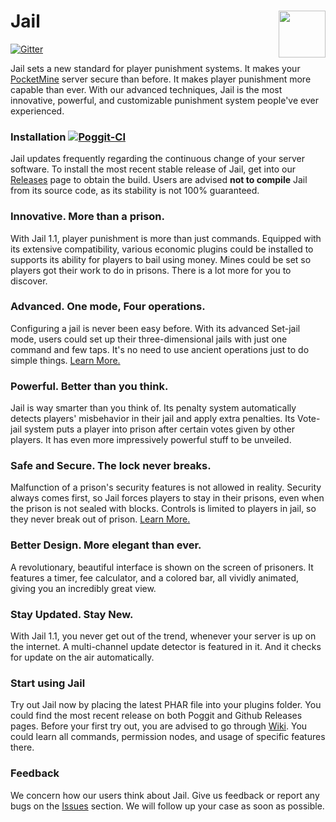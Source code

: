 # Jail <img src="https://github.com/hoyinm14mc/Jail/blob/master/icon.png" width="75" height="75" align="right">

[![Gitter](https://badges.gitter.im/hoyinm14mc/Jail.svg)](https://gitter.im/hoyinm14mc/Jail?utm_source=badge&utm_medium=badge&utm_campaign=pr-badge)

Jail sets a new standard for player punishment systems. It makes your [PocketMine](https://github.com/pmmp/PocketMine-MP/) server secure than before. It makes player punishment more capable than ever. With our advanced techniques, Jail is the most innovative, powerful, and customizable punishment system people've ever experienced.

### Installation  [![Poggit-CI](https://poggit.pmmp.io/ci.shield/hoyinm14mc/Jail/Jail)](https://poggit.pmmp.io/p/Jail/)
Jail updates frequently regarding the continuous change of your server software. To install the most recent stable release of Jail, get into our [Releases](https://github.com/hoyinm14mc/Jail/releases/) page to obtain the build.
Users are advised **not to compile** Jail from its source code, as its stability is not 100% guaranteed.

### Innovative. More than a prison.
With Jail 1.1, player punishment is more than just commands. Equipped with its extensive compatibility, various economic plugins could be installed to supports its ability for players to bail using money. Mines could be set so players got their work to do in prisons. There is a lot more for you to discover.

### Advanced. One mode, Four operations.
Configuring a jail is never been easy before. With its advanced Set-jail mode, users could set up their three-dimensional jails with just one command and few taps. It's no need to use ancient operations just to do simple things.
[Learn More.](https://youtu.be/HR8XhOizd-c)

### Powerful. Better than you think.
Jail is way smarter than you think of. Its penalty system automatically detects players' misbehavior in their jail and apply extra penalties. Its Vote-jail system puts a player into prison after certain votes given by other players. It has even more impressively powerful stuff to be unveiled.

### Safe and Secure. The lock never breaks.
Malfunction of a prison's security features is not allowed in reality. Security always comes first, so Jail forces players to stay in their prisons, even when the prison is not sealed with blocks. Controls is limited to players in jail, so they never break out of prison.
[Learn More.](https://youtu.be/EtmXwf4Oivs)

### Better Design. More elegant than ever.
A revolutionary, beautiful interface is shown on the screen of prisoners. It features a timer, fee calculator, and a colored bar, all vividly animated, giving you an incredibly great view.

### Stay Updated. Stay New.
With Jail 1.1, you never get out of the trend, whenever your server is up on the internet. A multi-channel update detector is featured in it. And it checks for update on the air automatically.

### Start using Jail
Try out Jail now by placing the latest PHAR file into your plugins folder. You could find the most recent release on both Poggit and Github Releases pages.
Before your first try out, you are advised to go through [Wiki](https://github.com/hoyinm14mc/Jail/wiki). You could learn all commands, permission nodes, and usage of specific features there.

### Feedback
We concern how our users think about Jail. Give us feedback or report any bugs on the [Issues](https://github.com/hoyinm14mc/Jail/issues) section. We will follow up your case as soon as possible.
